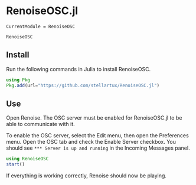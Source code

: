 # RenoiseOSC.jl

```@meta
CurrentModule = RenoiseOSC
```

```@docs
RenoiseOSC
```

## Install

Run the following commands in Julia to install RenoiseOSC.

```julia
using Pkg
Pkg.add(url="https://github.com/stellartux/RenoiseOSC.jl")
```

## Use

Open Renoise. The OSC server must be enabled for RenoiseOSC.jl to be able to communicate with it.

To enable the OSC server, select the Edit menu, then open the Preferences menu. Open the OSC tab and check
the Enable Server checkbox. You should see `*** Server is up and running` in the Incoming Messages panel.

```julia
using RenoiseOSC
start()
```

If everything is working correctly, Renoise should now be playing.
